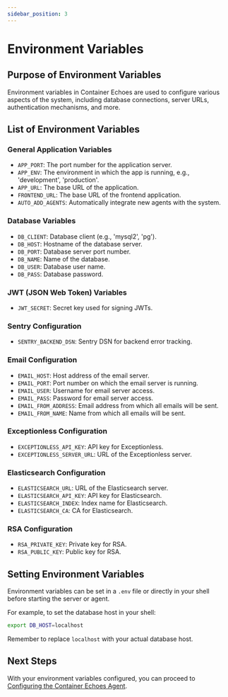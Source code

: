 ```yaml
---
sidebar_position: 3
---
```


# Environment Variables

## Purpose of Environment Variables

Environment variables in Container Echoes are used to configure various aspects of the system, including database connections, server URLs, authentication mechanisms, and more.

## List of Environment Variables

### General Application Variables

- `APP_PORT`: The port number for the application server.
- `APP_ENV`: The environment in which the app is running, e.g., 'development', 'production'.
- `APP_URL`: The base URL of the application.
- `FRONTEND_URL`: The base URL of the frontend application.
- `AUTO_ADD_AGENTS`: Automatically integrate new agents with the system.

### Database Variables

- `DB_CLIENT`: Database client (e.g., 'mysql2', 'pg').
- `DB_HOST`: Hostname of the database server.
- `DB_PORT`: Database server port number.
- `DB_NAME`: Name of the database.
- `DB_USER`: Database user name.
- `DB_PASS`: Database password.

### JWT (JSON Web Token) Variables

- `JWT_SECRET`: Secret key used for signing JWTs.

### Sentry Configuration

- `SENTRY_BACKEND_DSN`: Sentry DSN for backend error tracking.

### Email Configuration

- `EMAIL_HOST`: Host address of the email server.
- `EMAIL_PORT`: Port number on which the email server is running.
- `EMAIL_USER`: Username for email server access.
- `EMAIL_PASS`: Password for email server access.
- `EMAIL_FROM_ADDRESS`: Email address from which all emails will be sent.
- `EMAIL_FROM_NAME`: Name from which all emails will be sent.

### Exceptionless Configuration

- `EXCEPTIONLESS_API_KEY`: API key for Exceptionless.
- `EXCEPTIONLESS_SERVER_URL`: URL of the Exceptionless server.

### Elasticsearch Configuration

- `ELASTICSEARCH_URL`: URL of the Elasticsearch server.
- `ELASTICSEARCH_API_KEY`: API key for Elasticsearch.
- `ELASTICSEARCH_INDEX`: Index name for Elasticsearch.
- `ELASTICSEARCH_CA`: CA for Elasticsearch.

### RSA Configuration

- `RSA_PRIVATE_KEY`: Private key for RSA.
- `RSA_PUBLIC_KEY`: Public key for RSA.

## Setting Environment Variables

Environment variables can be set in a `.env` file or directly in your shell before starting the server or agent.

For example, to set the database host in your shell:

```bash
export DB_HOST=localhost
```

Remember to replace `localhost` with your actual database host.

## Next Steps

With your environment variables configured, you can proceed to [Configuring the Container Echoes Agent](agent-configuration).